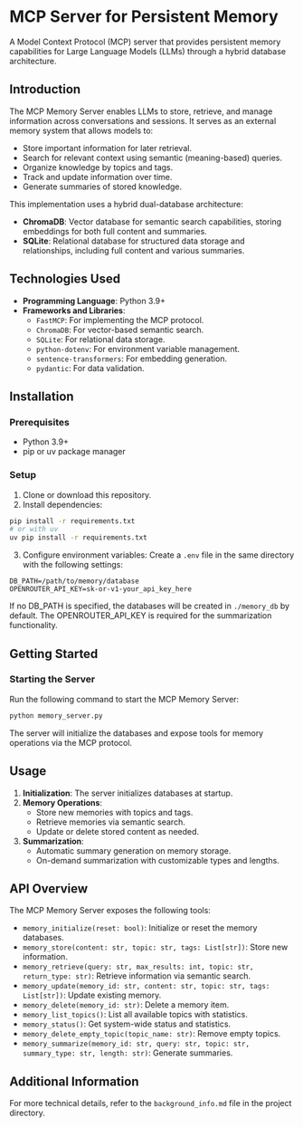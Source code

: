 # MCP Server for Persistent Memory

A Model Context Protocol (MCP) server that provides persistent memory capabilities for Large Language Models (LLMs) through a hybrid database architecture.

## Introduction

The MCP Memory Server enables LLMs to store, retrieve, and manage information across conversations and sessions. It serves as an external memory system that allows models to:

- Store important information for later retrieval.
- Search for relevant context using semantic (meaning-based) queries.
- Organize knowledge by topics and tags.
- Track and update information over time.
- Generate summaries of stored knowledge.

This implementation uses a hybrid dual-database architecture:

- **ChromaDB**: Vector database for semantic search capabilities, storing embeddings for both full content and summaries.
- **SQLite**: Relational database for structured data storage and relationships, including full content and various summaries.

## Technologies Used

- **Programming Language**: Python 3.9+
- **Frameworks and Libraries**:
  - `FastMCP`: For implementing the MCP protocol.
  - `ChromaDB`: For vector-based semantic search.
  - `SQLite`: For relational data storage.
  - `python-dotenv`: For environment variable management.
  - `sentence-transformers`: For embedding generation.
  - `pydantic`: For data validation.

## Installation

### Prerequisites

- Python 3.9+
- pip or uv package manager

### Setup

1. Clone or download this repository.
2. Install dependencies:

```bash
pip install -r requirements.txt
# or with uv
uv pip install -r requirements.txt
```

3. Configure environment variables:
   Create a `.env` file in the same directory with the following settings:

```
DB_PATH=/path/to/memory/database
OPENROUTER_API_KEY=sk-or-v1-your_api_key_here
```

If no DB_PATH is specified, the databases will be created in `./memory_db` by default.
The OPENROUTER_API_KEY is required for the summarization functionality.

## Getting Started

### Starting the Server

Run the following command to start the MCP Memory Server:

```bash
python memory_server.py
```

The server will initialize the databases and expose tools for memory operations via the MCP protocol.

## Usage

1. **Initialization**: The server initializes databases at startup.
2. **Memory Operations**:
   - Store new memories with topics and tags.
   - Retrieve memories via semantic search.
   - Update or delete stored content as needed.
3. **Summarization**:
   - Automatic summary generation on memory storage.
   - On-demand summarization with customizable types and lengths.

## API Overview

The MCP Memory Server exposes the following tools:

- `memory_initialize(reset: bool)`: Initialize or reset the memory databases.
- `memory_store(content: str, topic: str, tags: List[str])`: Store new information.
- `memory_retrieve(query: str, max_results: int, topic: str, return_type: str)`: Retrieve information via semantic search.
- `memory_update(memory_id: str, content: str, topic: str, tags: List[str])`: Update existing memory.
- `memory_delete(memory_id: str)`: Delete a memory item.
- `memory_list_topics()`: List all available topics with statistics.
- `memory_status()`: Get system-wide status and statistics.
- `memory_delete_empty_topic(topic_name: str)`: Remove empty topics.
- `memory_summarize(memory_id: str, query: str, topic: str, summary_type: str, length: str)`: Generate summaries.

## Additional Information

For more technical details, refer to the `background_info.md` file in the project directory.
